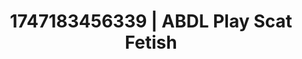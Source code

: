---
categories:
- Intimate storytelling
- Intimate rebellion
- Dominant softness
- Sensual touch
- Spitroast
image: /assets/images/1747183456339.jpg
layout: post
seo:
  description: Featured content with exclusive Scat Fetish, ABDL Play. HD images available.
  keywords: Scat Fetish, ABDL Play
  og_image: /assets/images/1747183456339.jpg
  schema_type: VisualArtwork
tags:
- '#1747183456339'
- ABDL Play
- Scat Fetish
title: 1747183456339 | ABDL Play Scat Fetish
---